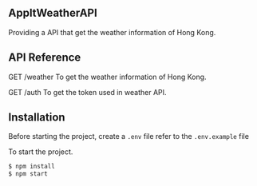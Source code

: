 ## AppItWeatherAPI

Providing a API that get the weather information of Hong Kong.

## API Reference

GET /weather
To get the weather information of Hong Kong.

GET /auth
To get the token used in weather API.

## Installation

Before starting the project, create a `.env` file refer to the `.env.example` file

To start the project.

```bash
$ npm install
$ npm start
```

